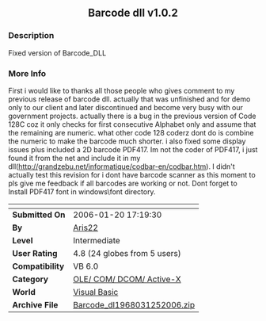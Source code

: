 ﻿<div align="center">

## Barcode dll v1\.0\.2


</div>

### Description

Fixed version of Barcode_DLL
 
### More Info
 
First i would like to thanks all those people who gives comment to my previous release of barcode dll. actually that was unfinished and for demo only to our client and later discontinued and become very busy with our government projects. actually there is a bug in the previous version of Code 128C coz it only checks for first consecutive Alphabet only and assume that the remaining are numeric. what other code 128 coderz dont do is combine the numeric to make the barcode much shorter. i also fixed some display issues plus included a 2D barcode PDF417. Im not the coder of PDF417, i just found it from the net and include it in my dll(http://grandzebu.net/informatique/codbar-en/codbar.htm). I didn't actually test this revision for i dont have barcode scanner as this moment to pls give me feedback if all barcodes are working or not. Dont forget to Install PDF417 font in windows\font directory.


<span>             |<span>
---                |---
**Submitted On**   |2006-01-20 17:19:30
**By**             |[Aris22](https://github.com/Planet-Source-Code/PSCIndex/blob/master/ByAuthor/aris22.md)
**Level**          |Intermediate
**User Rating**    |4.8 (24 globes from 5 users)
**Compatibility**  |VB 6\.0
**Category**       |[OLE/ COM/ DCOM/ Active\-X](https://github.com/Planet-Source-Code/PSCIndex/blob/master/ByCategory/ole-com-dcom-active-x__1-29.md)
**World**          |[Visual Basic](https://github.com/Planet-Source-Code/PSCIndex/blob/master/ByWorld/visual-basic.md)
**Archive File**   |[Barcode\_dl1968031252006\.zip](https://github.com/Planet-Source-Code/aris22-barcode-dll-v1-0-2__1-64141/archive/master.zip)








